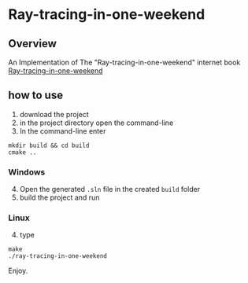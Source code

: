 # Ray-tracing-in-one-weekend

## Overview
An Implementation of The "Ray-tracing-in-one-weekend" internet book
[Ray-tracing-in-one-weekend](https://raytracing.github.io/books/RayTracingInOneWeekend.html)

## how to use
1) download the project
2) in the project directory open the command-line
3) In the command-line enter
```
mkdir build && cd build
cmake ..
```
### Windows
4) Open the generated `.sln` file in the created `build` folder 
5) build the project and run

### Linux
4) type 
```
make
./ray-tracing-in-one-weekend
```

Enjoy.
